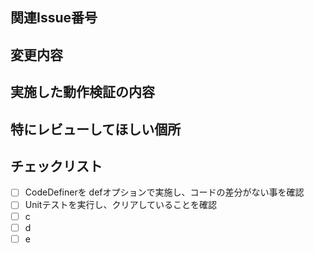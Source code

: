 ﻿## 関連Issue番号



## 変更内容



## 実施した動作検証の内容



## 特にレビューしてほしい個所




## チェックリスト

- [ ] CodeDefinerを defオプションで実施し、コードの差分がない事を確認
- [ ] Unitテストを実行し、クリアしていることを確認
- [ ] c
- [ ] d
- [ ] e
